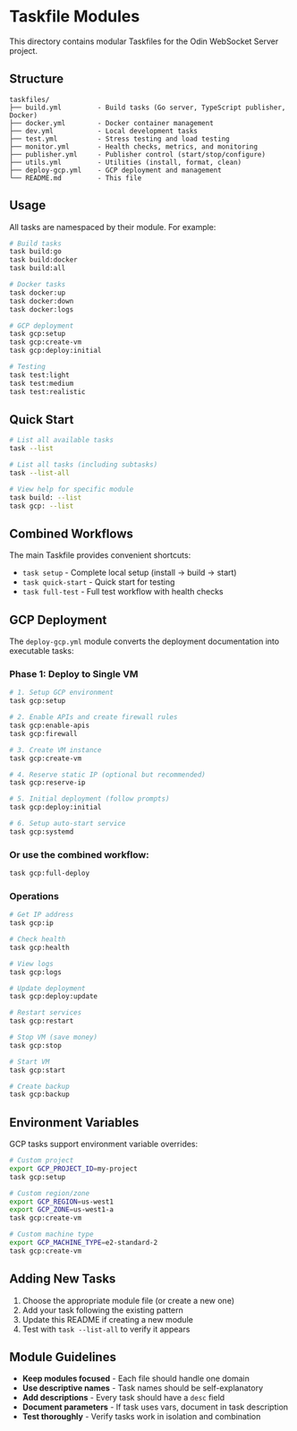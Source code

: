 # Taskfile Modules

This directory contains modular Taskfiles for the Odin WebSocket Server project.

## Structure

```
taskfiles/
├── build.yml         - Build tasks (Go server, TypeScript publisher, Docker)
├── docker.yml        - Docker container management
├── dev.yml           - Local development tasks
├── test.yml          - Stress testing and load testing
├── monitor.yml       - Health checks, metrics, and monitoring
├── publisher.yml     - Publisher control (start/stop/configure)
├── utils.yml         - Utilities (install, format, clean)
├── deploy-gcp.yml    - GCP deployment and management
└── README.md         - This file
```

## Usage

All tasks are namespaced by their module. For example:

```bash
# Build tasks
task build:go
task build:docker
task build:all

# Docker tasks
task docker:up
task docker:down
task docker:logs

# GCP deployment
task gcp:setup
task gcp:create-vm
task gcp:deploy:initial

# Testing
task test:light
task test:medium
task test:realistic
```

## Quick Start

```bash
# List all available tasks
task --list

# List all tasks (including subtasks)
task --list-all

# View help for specific module
task build: --list
task gcp: --list
```

## Combined Workflows

The main Taskfile provides convenient shortcuts:

- `task setup` - Complete local setup (install → build → start)
- `task quick-start` - Quick start for testing
- `task full-test` - Full test workflow with health checks

## GCP Deployment

The `deploy-gcp.yml` module converts the deployment documentation into executable tasks:

### Phase 1: Deploy to Single VM

```bash
# 1. Setup GCP environment
task gcp:setup

# 2. Enable APIs and create firewall rules
task gcp:enable-apis
task gcp:firewall

# 3. Create VM instance
task gcp:create-vm

# 4. Reserve static IP (optional but recommended)
task gcp:reserve-ip

# 5. Initial deployment (follow prompts)
task gcp:deploy:initial

# 6. Setup auto-start service
task gcp:systemd
```

### Or use the combined workflow:

```bash
task gcp:full-deploy
```

### Operations

```bash
# Get IP address
task gcp:ip

# Check health
task gcp:health

# View logs
task gcp:logs

# Update deployment
task gcp:deploy:update

# Restart services
task gcp:restart

# Stop VM (save money)
task gcp:stop

# Start VM
task gcp:start

# Create backup
task gcp:backup
```

## Environment Variables

GCP tasks support environment variable overrides:

```bash
# Custom project
export GCP_PROJECT_ID=my-project
task gcp:setup

# Custom region/zone
export GCP_REGION=us-west1
export GCP_ZONE=us-west1-a
task gcp:create-vm

# Custom machine type
export GCP_MACHINE_TYPE=e2-standard-2
task gcp:create-vm
```

## Adding New Tasks

1. Choose the appropriate module file (or create a new one)
2. Add your task following the existing pattern
3. Update this README if creating a new module
4. Test with `task --list-all` to verify it appears

## Module Guidelines

- **Keep modules focused** - Each file should handle one domain
- **Use descriptive names** - Task names should be self-explanatory
- **Add descriptions** - Every task should have a `desc` field
- **Document parameters** - If task uses vars, document in task description
- **Test thoroughly** - Verify tasks work in isolation and combination
